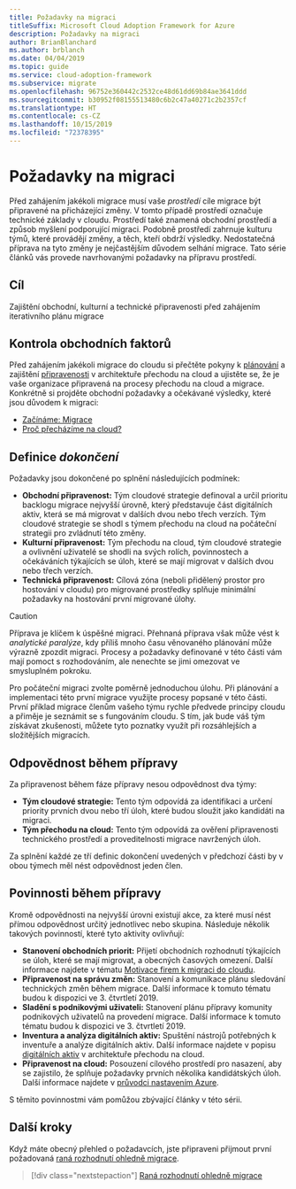 ```yaml
---
title: Požadavky na migraci
titleSuffix: Microsoft Cloud Adoption Framework for Azure
description: Požadavky na migraci
author: BrianBlanchard
ms.author: brblanch
ms.date: 04/04/2019
ms.topic: guide
ms.service: cloud-adoption-framework
ms.subservice: migrate
ms.openlocfilehash: 96752e360442c2532ce48d61dd69b84ae3641ddd
ms.sourcegitcommit: b30952f08155513480c6b2c47a40271c2b2357cf
ms.translationtype: HT
ms.contentlocale: cs-CZ
ms.lasthandoff: 10/15/2019
ms.locfileid: "72378395"
---
```

# <a name="prerequisites-for-migration"></a>Požadavky na migraci

Před zahájením jakékoli migrace musí vaše _prostředí_ cíle migrace být připravené na přicházející změny. V tomto případě prostředí označuje technické základy v cloudu. Prostředí také znamená obchodní prostředí a způsob myšlení podporující migraci. Podobně prostředí zahrnuje kulturu týmů, které provádějí změny, a těch, kteří obdrží výsledky. Nedostatečná příprava na tyto změny je nejčastějším důvodem selhání migrace. Tato série článků vás provede navrhovanými požadavky na přípravu prostředí.

## <a name="objective"></a>Cíl

Zajištění obchodní, kulturní a technické připravenosti před zahájením iterativního plánu migrace

## <a name="review-business-drivers"></a>Kontrola obchodních faktorů

Před zahájením jakékoli migrace do cloudu si přečtěte pokyny k [plánování](../../../strategy/index.md) a zajištění [připravenosti](../../../ready/index.md) v architektuře přechodu na cloud a ujistěte se, že je vaše organizace připravená na procesy přechodu na cloud a migrace. Konkrétně si projděte obchodní požadavky a očekávané výsledky, které jsou důvodem k migraci:

- [Začínáme: Migrace](../../../getting-started/migrate.md)
- [Proč přecházíme na cloud?](../../../strategy/motivations.md)

## <a name="definition-of-done"></a>Definice *dokončení*

Požadavky jsou dokončené po splnění následujících podmínek:

- **Obchodní připravenost:** Tým cloudové strategie definoval a určil prioritu backlogu migrace nejvyšší úrovně, který představuje část digitálních aktiv, která se má migrovat v dalších dvou nebo třech verzích. Tým cloudové strategie se shodl s týmem přechodu na cloud na počáteční strategii pro zvládnutí této změny.
- **Kulturní připravenost:** Tým přechodu na cloud, tým cloudové strategie a ovlivnění uživatelé se shodli na svých rolích, povinnostech a očekáváních týkajících se úloh, které se mají migrovat v dalších dvou nebo třech verzích.
- **Technická připravenost:** Cílová zóna (neboli přidělený prostor pro hostování v cloudu) pro migrované prostředky splňuje minimální požadavky na hostování první migrované úlohy.

> [!CAUTION]
> Příprava je klíčem k úspěšné migraci. Přehnaná příprava však může vést k *analytické paralýze*, kdy příliš mnoho času věnovaného plánování může výrazně zpozdit migraci. Procesy a požadavky definované v této části vám mají pomoct s rozhodováním, ale nenechte se jimi omezovat ve smysluplném pokroku.
>
> Pro počáteční migraci zvolte poměrně jednoduchou úlohu. Při plánování a implementaci této první migrace využijte procesy popsané v této části. První příklad migrace členům vašeho týmu rychle předvede principy cloudu a přiměje je seznámit se s fungováním cloudu. S tím, jak bude váš tým získávat zkušenosti, můžete tyto poznatky využít při rozsáhlejších a složitějších migracích.

## <a name="accountability-during-prerequisites"></a>Odpovědnost během přípravy

Za připravenost během fáze přípravy nesou odpovědnost dva týmy:

- **Tým cloudové strategie:** Tento tým odpovídá za identifikaci a určení priority prvních dvou nebo tří úloh, které budou sloužit jako kandidáti na migraci.
- **Tým přechodu na cloud:** Tento tým odpovídá za ověření připravenosti technického prostředí a proveditelnosti migrace navržených úloh.

Za splnění každé ze tří definic dokončení uvedených v předchozí části by v obou týmech měl nést odpovědnost jeden člen.

## <a name="responsibilities-during-prerequisites"></a>Povinnosti během přípravy

Kromě odpovědnosti na nejvyšší úrovni existují akce, za které musí nést přímou odpovědnost určitý jednotlivec nebo skupina. Následuje několik takových povinností, které tyto aktivity ovlivňují:

- **Stanovení obchodních priorit:** Přijetí obchodních rozhodnutí týkajících se úloh, které se mají migrovat, a obecných časových omezení. Další informace najdete v tématu [Motivace firem k migraci do cloudu](../../../strategy/motivations.md).
- **Připravenost na správu změn:** Stanovení a komunikace plánu sledování technických změn během migrace. Další informace k tomuto tématu budou k dispozici ve 3. čtvrtletí 2019.
- **Sladění s podnikovými uživateli:** Stanovení plánu přípravy komunity podnikových uživatelů na provedení migrace. Další informace k tomuto tématu budou k dispozici ve 3. čtvrtletí 2019.
- **Inventura a analýza digitálních aktiv:** Spuštění nástrojů potřebných k inventuře a analýze digitálních aktiv. Další informace najdete v popisu [digitálních aktiv](../../../digital-estate/index.md) v architektuře přechodu na cloud.
- **Připravenost na cloud:** Posouzení cílového prostředí pro nasazení, aby se zajistilo, že splňuje požadavky prvních několika kandidátských úloh. Další informace najdete v [průvodci nastavením Azure](../../../ready/azure-setup-guide/index.md).

S těmito povinnostmi vám pomůžou zbývající články v této sérii.

## <a name="next-steps"></a>Další kroky

Když máte obecný přehled o požadavcích, jste připraveni přijmout první požadovaná [raná rozhodnutí ohledně migrace](./decisions.md).

> [!div class="nextstepaction"]
> [Raná rozhodnutí ohledně migrace](./decisions.md)
